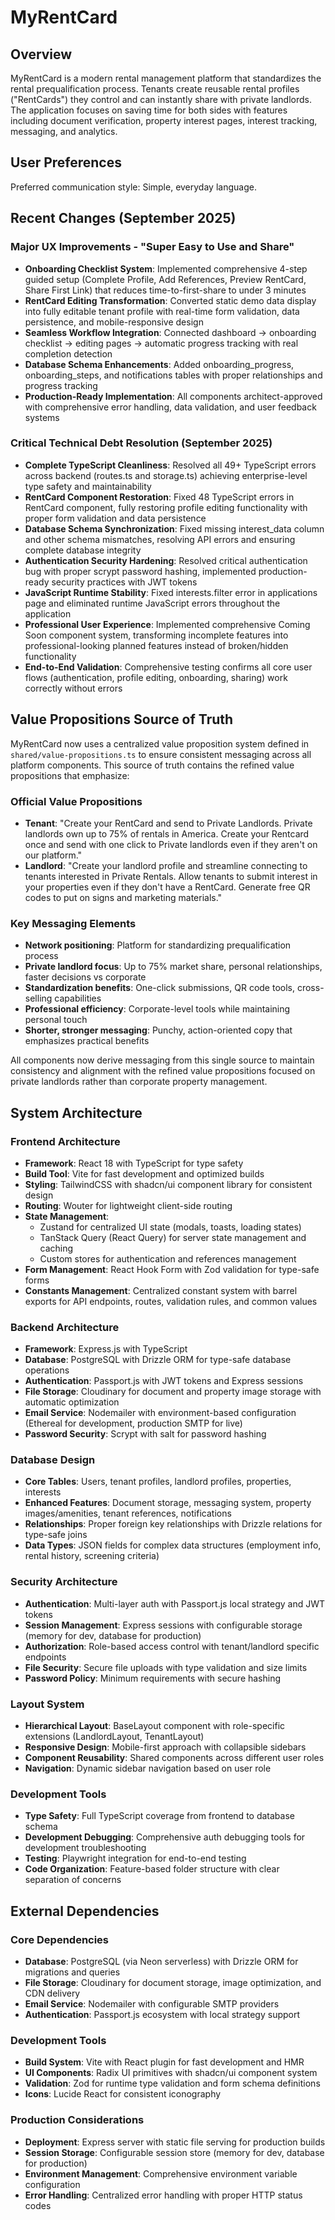 # MyRentCard

## Overview

MyRentCard is a modern rental management platform that standardizes the rental prequalification process. Tenants create reusable rental profiles ("RentCards") they control and can instantly share with private landlords. The application focuses on saving time for both sides with features including document verification, property interest pages, interest tracking, messaging, and analytics.

## User Preferences

Preferred communication style: Simple, everyday language.

## Recent Changes (September 2025)

### Major UX Improvements - "Super Easy to Use and Share"
- **Onboarding Checklist System**: Implemented comprehensive 4-step guided setup (Complete Profile, Add References, Preview RentCard, Share First Link) that reduces time-to-first-share to under 3 minutes
- **RentCard Editing Transformation**: Converted static demo data display into fully editable tenant profile with real-time form validation, data persistence, and mobile-responsive design
- **Seamless Workflow Integration**: Connected dashboard → onboarding checklist → editing pages → automatic progress tracking with real completion detection
- **Database Schema Enhancements**: Added onboarding_progress, onboarding_steps, and notifications tables with proper relationships and progress tracking
- **Production-Ready Implementation**: All components architect-approved with comprehensive error handling, data validation, and user feedback systems

### Critical Technical Debt Resolution (September 2025)
- **Complete TypeScript Cleanliness**: Resolved all 49+ TypeScript errors across backend (routes.ts and storage.ts) achieving enterprise-level type safety and maintainability
- **RentCard Component Restoration**: Fixed 48 TypeScript errors in RentCard component, fully restoring profile editing functionality with proper form validation and data persistence
- **Database Schema Synchronization**: Fixed missing interest_data column and other schema mismatches, resolving API errors and ensuring complete database integrity
- **Authentication Security Hardening**: Resolved critical authentication bug with proper scrypt password hashing, implemented production-ready security practices with JWT tokens
- **JavaScript Runtime Stability**: Fixed interests.filter error in applications page and eliminated runtime JavaScript errors throughout the application
- **Professional User Experience**: Implemented comprehensive Coming Soon component system, transforming incomplete features into professional-looking planned features instead of broken/hidden functionality
- **End-to-End Validation**: Comprehensive testing confirms all core user flows (authentication, profile editing, onboarding, sharing) work correctly without errors

## Value Propositions Source of Truth

MyRentCard now uses a centralized value proposition system defined in `shared/value-propositions.ts` to ensure consistent messaging across all platform components. This source of truth contains the refined value propositions that emphasize:

### Official Value Propositions
- **Tenant**: "Create your RentCard and send to Private Landlords. Private landlords own up to 75% of rentals in America. Create your Rentcard once and send with one click to Private landlords even if they aren't on our platform."
- **Landlord**: "Create your landlord profile and streamline connecting to tenants interested in Private Rentals. Allow tenants to submit interest in your properties even if they don't have a RentCard. Generate free QR codes to put on signs and marketing materials."

### Key Messaging Elements
- **Network positioning**: Platform for standardizing prequalification process
- **Private landlord focus**: Up to 75% market share, personal relationships, faster decisions vs corporate
- **Standardization benefits**: One-click submissions, QR code tools, cross-selling capabilities
- **Professional efficiency**: Corporate-level tools while maintaining personal touch
- **Shorter, stronger messaging**: Punchy, action-oriented copy that emphasizes practical benefits

All components now derive messaging from this single source to maintain consistency and alignment with the refined value propositions focused on private landlords rather than corporate property management.

## System Architecture

### Frontend Architecture
- **Framework**: React 18 with TypeScript for type safety
- **Build Tool**: Vite for fast development and optimized builds
- **Styling**: TailwindCSS with shadcn/ui component library for consistent design
- **Routing**: Wouter for lightweight client-side routing
- **State Management**: 
  - Zustand for centralized UI state (modals, toasts, loading states)
  - TanStack Query (React Query) for server state management and caching
  - Custom stores for authentication and references management
- **Form Management**: React Hook Form with Zod validation for type-safe forms
- **Constants Management**: Centralized constant system with barrel exports for API endpoints, routes, validation rules, and common values

### Backend Architecture
- **Framework**: Express.js with TypeScript
- **Database**: PostgreSQL with Drizzle ORM for type-safe database operations
- **Authentication**: Passport.js with JWT tokens and Express sessions
- **File Storage**: Cloudinary for document and property image storage with automatic optimization
- **Email Service**: Nodemailer with environment-based configuration (Ethereal for development, production SMTP for live)
- **Password Security**: Scrypt with salt for password hashing

### Database Design
- **Core Tables**: Users, tenant profiles, landlord profiles, properties, interests
- **Enhanced Features**: Document storage, messaging system, property images/amenities, tenant references, notifications
- **Relationships**: Proper foreign key relationships with Drizzle relations for type-safe joins
- **Data Types**: JSON fields for complex data structures (employment info, rental history, screening criteria)

### Security Architecture
- **Authentication**: Multi-layer auth with Passport.js local strategy and JWT tokens
- **Session Management**: Express sessions with configurable storage (memory for dev, database for production)
- **Authorization**: Role-based access control with tenant/landlord specific endpoints
- **File Security**: Secure file uploads with type validation and size limits
- **Password Policy**: Minimum requirements with secure hashing

### Layout System
- **Hierarchical Layout**: BaseLayout component with role-specific extensions (LandlordLayout, TenantLayout)
- **Responsive Design**: Mobile-first approach with collapsible sidebars
- **Component Reusability**: Shared components across different user roles
- **Navigation**: Dynamic sidebar navigation based on user role

### Development Tools
- **Type Safety**: Full TypeScript coverage from frontend to database schema
- **Development Debugging**: Comprehensive auth debugging tools for development troubleshooting
- **Testing**: Playwright integration for end-to-end testing
- **Code Organization**: Feature-based folder structure with clear separation of concerns

## External Dependencies

### Core Dependencies
- **Database**: PostgreSQL (via Neon serverless) with Drizzle ORM for migrations and queries
- **File Storage**: Cloudinary for document storage, image optimization, and CDN delivery
- **Email Service**: Nodemailer with configurable SMTP providers
- **Authentication**: Passport.js ecosystem with local strategy support

### Development Tools
- **Build System**: Vite with React plugin for fast development and HMR
- **UI Components**: Radix UI primitives with shadcn/ui component system
- **Validation**: Zod for runtime type validation and form schema definitions
- **Icons**: Lucide React for consistent iconography

### Production Considerations
- **Deployment**: Express server with static file serving for production builds
- **Session Storage**: Configurable session store (memory for dev, database for production)
- **Environment Management**: Comprehensive environment variable configuration
- **Error Handling**: Centralized error handling with proper HTTP status codes
